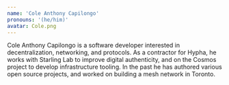 ```yaml
---
name: 'Cole Anthony Capilongo'
pronouns: '(he/him)'
avatar: Cole.png
---
```

Cole Anthony Capilongo is a software developer interested in decentralization, networking, and protocols. As a contractor for Hypha, he works with Starling Lab to improve digital authenticity, and on the Cosmos project to develop infrastructure tooling. In the past he has authored various open source projects, and worked on building a mesh network in Toronto. 
        